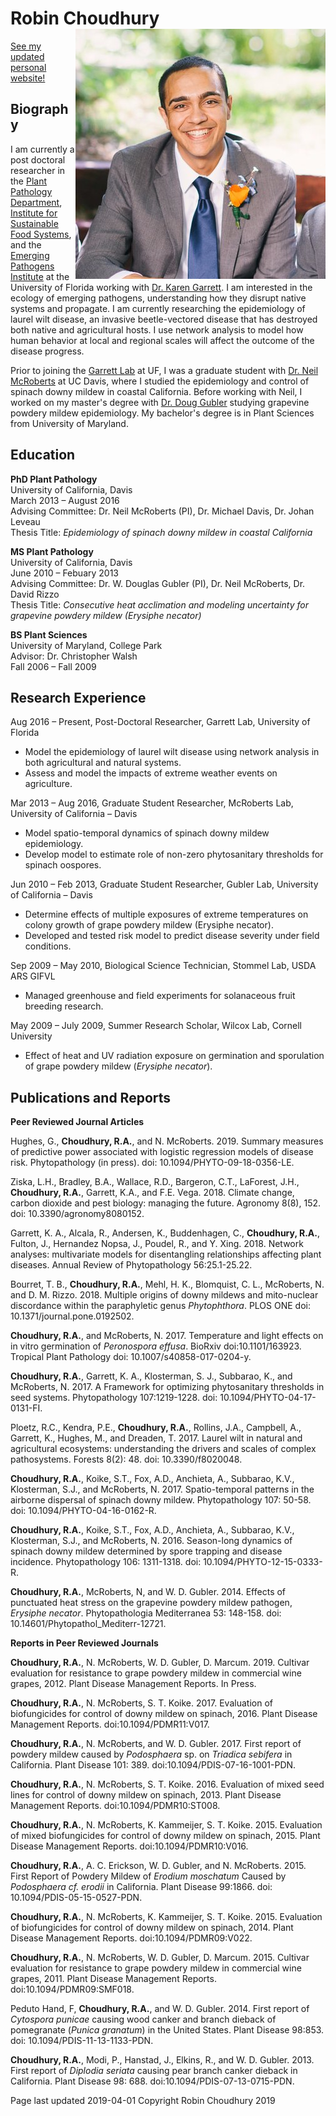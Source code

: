 # Robin Choudhury<img src="static/img/portrait.jpg" align="right" />

[See my updated personal website!](https://robchoudhury.com/)

## Biography

I am currently a post doctoral researcher in the [Plant Pathology Department](http://plantpath.ifas.ufl.edu/), [Institute for Sustainable Food Systems](http://isfs.institute.ifas.ufl.edu/), and the [Emerging Pathogens Institute](http://www.epi.ufl.edu/) at the University of Florida working with [Dr. Karen Garrett](http://www.garrettlab.com/). I am interested in the ecology of emerging pathogens, understanding how they disrupt native systems and propagate. I am currently researching the epidemiology of laurel wilt disease, an invasive beetle-vectored disease that has destroyed both native and agricultural hosts. I use network analysis to model how human behavior at local and regional scales will affect the outcome of the disease progress.

Prior to joining the [Garrett Lab](http://www.garrettlab.com/) at UF, I was a graduate student with [Dr. Neil McRoberts](http://qbelab.plantpathology.ucdavis.edu/) at UC Davis, where I studied the epidemiology and control of spinach downy mildew in coastal California. Before working with Neil, I worked on my master's degree with [Dr. Doug Gubler](https://www.apsnet.org/members/awards/Fellows/Pages/WalterDouglasGubler.aspx) studying grapevine powdery mildew epidemiology. My bachelor's degree is in Plant Sciences from University of Maryland.

## Education

**PhD Plant Pathology**<br/>
University of California, Davis<br/>
March 2013 – August 2016<br/>
Advising Committee: Dr. Neil McRoberts (PI), Dr. Michael Davis, Dr. Johan Leveau<br/>
Thesis Title: *Epidemiology of spinach downy mildew in coastal California*

**MS Plant Pathology**<br/>
University of California, Davis<br/>
June 2010 – Febuary 2013<br/>
Advising Committee: Dr. W. Douglas Gubler (PI), Dr. Neil McRoberts, Dr. David Rizzo<br/>
Thesis Title: *Consecutive heat acclimation and modeling uncertainty for grapevine powdery mildew (*Erysiphe necator*)*

**BS Plant Sciences**<br/>
University of Maryland, College Park<br/>
Advisor: Dr. Christopher Walsh<br/>
Fall 2006 – Fall 2009

## Research Experience

Aug 2016 – Present, Post-Doctoral Researcher, Garrett Lab, University of Florida 
*	Model the epidemiology of laurel wilt disease using network analysis in both agricultural and natural systems. 
*	Assess and model the impacts of extreme weather events on agriculture.

Mar 2013 – Aug 2016, Graduate Student Researcher, McRoberts Lab, University of California – Davis
*	Model spatio-temporal dynamics of spinach downy mildew epidemiology.
*	Develop model to estimate role of non-zero phytosanitary thresholds for spinach oospores.

Jun 2010 – Feb 2013, Graduate Student Researcher, Gubler Lab, University of California – Davis
*	Determine effects of multiple exposures of extreme temperatures on colony growth of grape powdery mildew (Erysiphe necator).
*	Developed and tested risk model to predict disease severity under field conditions.

Sep 2009 – May 2010, Biological Science Technician, Stommel Lab, USDA ARS GIFVL          
*	Managed greenhouse and field experiments for solanaceous fruit breeding research.

May 2009 – July 2009, Summer Research Scholar, Wilcox Lab, Cornell University                                        
*	Effect of heat and UV radiation exposure on germination and sporulation of grape powdery mildew (*Erysiphe necator*).

## Publications and Reports

**Peer Reviewed Journal Articles**

Hughes, G., **Choudhury, R.A.**, and N. McRoberts. 2019. Summary measures of predictive power associated with logistic regression models of disease risk. Phytopathology (in press). doi: 10.1094/PHYTO-09-18-0356-LE.

Ziska, L.H., Bradley, B.A., Wallace, R.D., Bargeron, C.T., LaForest, J.H., **Choudhury, R.A.**, Garrett, K.A., and F.E. Vega. 2018. Climate change, carbon dioxide and pest biology: managing the future. Agronomy 8(8), 152. doi: 10.3390/agronomy8080152.

Garrett, K. A., Alcala, R., Andersen, K., Buddenhagen, C., **Choudhury, R.A.**, Fulton, J., Hernandez Nopsa, J., Poudel, R., and Y. Xing. 2018. Network analyses: multivariate models for disentangling relationships affecting plant diseases. Annual Review of Phytopathology 56:25.1-25.22. 

Bourret, T. B., **Choudhury, R.A.**, Mehl, H. K., Blomquist, C. L., McRoberts, N. and D. M. Rizzo. 2018. Multiple origins of downy mildews and mito-nuclear discordance within the paraphyletic genus *Phytophthora*. PLOS ONE doi: 10.1371/journal.pone.0192502.

**Choudhury, R.A.**, and McRoberts, N. 2017. Temperature and light effects on in vitro germination of *Peronospora effusa*. BioRxiv doi:10.1101/163923. Tropical Plant Pathology doi: 10.1007/s40858-017-0204-y.

**Choudhury, R.A.**, Garrett, K. A., Klosterman, S. J., Subbarao, K., and McRoberts, N. 2017. A Framework for optimizing phytosanitary thresholds in seed systems. Phytopathology 107:1219-1228. doi: 10.1094/PHYTO-04-17-0131-FI.

Ploetz, R.C., Kendra, P.E., **Choudhury, R.A.**, Rollins, J.A., Campbell, A., Garrett, K., Hughes, M., and Dreaden, T. 2017. Laurel wilt in natural and agricultural ecosystems: understanding the drivers and scales of complex pathosystems. Forests 8(2): 48. doi: 10.3390/f8020048.

**Choudhury, R.A.**, Koike, S.T., Fox, A.D., Anchieta, A., Subbarao, K.V., Klosterman, S.J., and McRoberts, N. 2017. Spatio-temporal patterns in the airborne dispersal of spinach downy mildew. Phytopathology 107: 50-58. doi: 10.1094/PHYTO-04-16-0162-R.

**Choudhury, R.A.**, Koike, S.T., Fox, A.D., Anchieta, A., Subbarao, K.V., Klosterman, S.J., and McRoberts, N. 2016. Season-long dynamics of spinach downy mildew determined by spore trapping and disease incidence. Phytopathology 106: 1311-1318. doi: 10.1094/PHYTO-12-15-0333-R.

**Choudhury, R.A.**, McRoberts, N, and W. D. Gubler. 2014. Effects of punctuated heat stress on the grapevine powdery mildew pathogen, *Erysiphe necator*. Phytopathologia Mediterranea 53: 148-158. doi: 10.14601/Phytopathol_Mediterr-12721.

**Reports in Peer Reviewed Journals**

**Choudhury, R.A.**, N. McRoberts, W. D. Gubler, D. Marcum. 2019. Cultivar evaluation for resistance to grape powdery mildew in commercial wine grapes, 2012. Plant Disease Management Reports. In Press.

**Choudhury, R.A.**, N. McRoberts, S. T. Koike. 2017. Evaluation of biofungicides for control of downy mildew on spinach, 2016. Plant Disease Management Reports. doi:10.1094/PDMR11:V017.

**Choudhury, R.A.**, N. McRoberts, and W. D. Gubler. 2017. First report of powdery mildew caused by *Podosphaera* sp. on *Triadica sebifera* in California. Plant Disease 101: 389. doi:10.1094/PDIS-07-16-1001-PDN.

**Choudhury, R.A.**, N. McRoberts, S. T. Koike. 2016. Evaluation of mixed seed lines for control of downy mildew on spinach, 2013. Plant Disease Management Reports. doi:10.1094/PDMR10:ST008.

**Choudhury, R.A.**, N. McRoberts, K. Kammeijer, S. T. Koike. 2015. Evaluation of mixed biofungicides for control of downy mildew on spinach, 2015. Plant Disease Management Reports. doi:10.1094/PDMR10:V016.

**Choudhury, R.A.**, A. C. Erickson, W. D. Gubler, and N. McRoberts. 2015. First Report of Powdery Mildew of *Erodium moschatum* Caused by *Podosphaera cf. erodii* in California. Plant Disease 99:1866. doi: 10.1094/PDIS-05-15-0527-PDN.

**Choudhury, R.A.**, N. McRoberts, K. Kammeijer, S. T. Koike. 2015. Evaluation of biofungicides for control of downy mildew on spinach, 2014. Plant Disease Management Reports. doi:10.1094/PDMR09:V022.

**Choudhury, R.A.**, N. McRoberts, W. D. Gubler, D. Marcum. 2015. Cultivar evaluation for resistance to grape powdery mildew in commercial wine grapes, 2011. Plant Disease Management Reports. doi:10.1094/PDMR09:SMF018.

Peduto Hand, F, **Choudhury, R.A.**, and W. D. Gubler. 2014. First report of *Cytospora punicae* causing wood canker and branch dieback of pomegranate (*Punica granatum*) in the United States. Plant Disease 98:853. doi: 10.1094/PDIS-11-13-1133-PDN.

**Choudhury, R.A.**, Modi, P., Hanstad, J., Elkins, R., and W. D. Gubler. 2013. First report of *Diplodia seriata* causing pear branch canker dieback in California. Plant Disease 98: 688. doi:10.1094/PDIS-07-13-0715-PDN.





Page last updated 2019-04-01 Copyright Robin Choudhury 2019